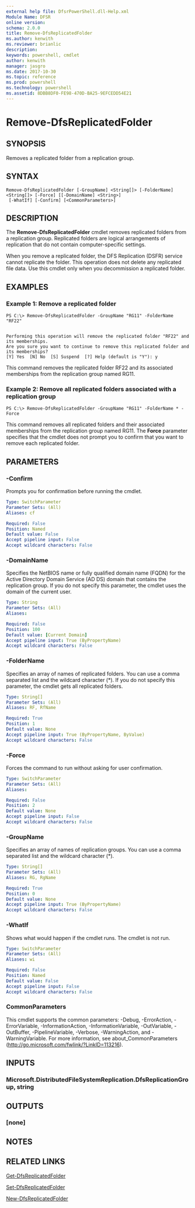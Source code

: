```yaml
---
external help file: DfsrPowerShell.dll-Help.xml
Module Name: DFSR
online version: 
schema: 2.0.0
title: Remove-DfsReplicatedFolder
ms.author: kenwith
ms.reviewer: brianlic
description: 
keywords: powershell, cmdlet
author: kenwith
manager: jasgro
ms.date: 2017-10-30
ms.topic: reference
ms.prod: powershell
ms.technology: powershell
ms.assetid: 8DBB8DF0-FE98-470D-BA25-9EFCEDD54E21
---
```


# Remove-DfsReplicatedFolder

## SYNOPSIS
Removes a replicated folder from a replication group.

## SYNTAX

```
Remove-DfsReplicatedFolder [-GroupName] <String[]> [-FolderName] <String[]> [-Force] [[-DomainName] <String>]
 [-WhatIf] [-Confirm] [<CommonParameters>]
```

## DESCRIPTION
The **Remove-DfsReplicatedFolder** cmdlet removes replicated folders from a replication group.
Replicated folders are logical arrangements of replication that do not contain computer-specific settings.

When you remove a replicated folder, the DFS Replication (DSFR) service cannot replicate the folder.
This operation does not delete any replicated file data.
Use this cmdlet only when you decommission a replicated folder.

## EXAMPLES

### Example 1: Remove a replicated folder
```
PS C:\> Remove-DfsReplicatedFolder -GroupName "RG11" -FolderName "RF22"


Performing this operation will remove the replicated folder "RF22" and its memberships.
Are you sure you want to continue to remove this replicated folder and its memberships?
[Y] Yes  [N] No  [S] Suspend  [?] Help (default is "Y"): y
```

This command removes the replicated folder RF22 and its associated memberships from the replication group named RG11.

### Example 2: Remove all replicated folders associated with a replication group
```
PS C:\> Remove-DfsReplicatedFolder -GroupName "RG11" -FolderName * -Force
```

This command removes all replicated folders and their associated memberships from the replication group named RG11.
The **Force** parameter specifies that the cmdlet does not prompt you to confirm that you want to remove each replicated folder.

## PARAMETERS

### -Confirm
Prompts you for confirmation before running the cmdlet.

```yaml
Type: SwitchParameter
Parameter Sets: (All)
Aliases: cf

Required: False
Position: Named
Default value: False
Accept pipeline input: False
Accept wildcard characters: False
```

### -DomainName
Specifies the NetBIOS name or fully qualified domain name (FQDN) for the Active Directory Domain Service (AD DS) domain that contains the replication group.
If you do not specify this parameter, the cmdlet uses the domain of the current user.

```yaml
Type: String
Parameter Sets: (All)
Aliases: 

Required: False
Position: 100
Default value: [Current Domain]
Accept pipeline input: True (ByPropertyName)
Accept wildcard characters: False
```

### -FolderName
Specifies an array of names of replicated folders.
You can use a comma separated list and the wildcard character (*).
If you do not specify this parameter, the cmdlet gets all replicated folders.

```yaml
Type: String[]
Parameter Sets: (All)
Aliases: RF, RfName

Required: True
Position: 1
Default value: None
Accept pipeline input: True (ByPropertyName, ByValue)
Accept wildcard characters: False
```

### -Force
Forces the command to run without asking for user confirmation.

```yaml
Type: SwitchParameter
Parameter Sets: (All)
Aliases: 

Required: False
Position: 2
Default value: None
Accept pipeline input: False
Accept wildcard characters: False
```

### -GroupName
Specifies an array of names of replication groups.
You can use a comma separated list and the wildcard character (*).

```yaml
Type: String[]
Parameter Sets: (All)
Aliases: RG, RgName

Required: True
Position: 0
Default value: None
Accept pipeline input: True (ByPropertyName)
Accept wildcard characters: False
```

### -WhatIf
Shows what would happen if the cmdlet runs.
The cmdlet is not run.

```yaml
Type: SwitchParameter
Parameter Sets: (All)
Aliases: wi

Required: False
Position: Named
Default value: False
Accept pipeline input: False
Accept wildcard characters: False
```

### CommonParameters
This cmdlet supports the common parameters: -Debug, -ErrorAction, -ErrorVariable, -InformationAction, -InformationVariable, -OutVariable, -OutBuffer, -PipelineVariable, -Verbose, -WarningAction, and -WarningVariable. For more information, see about_CommonParameters (http://go.microsoft.com/fwlink/?LinkID=113216).

## INPUTS

### Microsoft.DistributedFileSystemReplication.DfsReplicationGroup, string

## OUTPUTS

### [none]

## NOTES

## RELATED LINKS

[Get-DfsReplicatedFolder](./Get-DfsReplicatedFolder.md)

[Set-DfsReplicatedFolder](./Set-DfsReplicatedFolder.md)

[New-DfsReplicatedFolder](./New-DfsReplicatedFolder.md)

